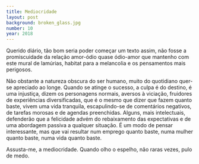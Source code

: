 ```yaml
---
title: Mediocridade
layout: post
background: broken_glass.jpg
number: 10
year: 2018
---
```


Querido diário, tão bom seria poder começar um texto assim, não fosse a promiscuidade da relação amor-ódio quase ódio-amor que mantenho com este mural de lamúrias, habitat para a melancolia e os pensamentos mais perigosos.

Não obstante a natureza obscura do ser humano, muito do quotidiano quer-se apreciado ao longe. Quando se atinge o sucesso, a culpa é do destino, é uma injustiça, dizem os personagens normais, aversos à viciação, fruidores de experiências diversificadas, que é o mesmo que dizer que fazem quanto baste, vivem uma vida tranquila, escapulindo-se de comentários negativos, de tarefas morosas e de agendas preenchidas. Alguns, mais intelectuais, defenderão que a felicidade advém do rebaixamento das expectativas e de uma abordagem passiva a qualquer situação. É um modo de pensar interessante, mas que vai resultar num emprego quanto baste, numa mulher quanto baste, numa vida quanto baste.

Assusta-me, a mediocridade. Quando olho o espelho, não raras vezes, pulo de medo.